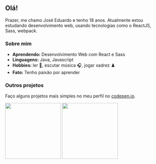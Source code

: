 ## Olá!

Prazer, me chamo José Eduardo e tenho 18 anos. Atualmente estou estudando desenvolvimento web, usando tecnologias como o ReactJS, Sass, webpack.

### Sobre mim

-  **Aprendendo:** Desenvolvimento Web com React e Sass
-  **Linguagens:** Java, Javascript
-  **Hobbies:** ler :closed_book:, escutar música :headphones:, jogar xadrez :chess_pawn:
-  **Fato:** Tenho paixão por aprender

### Outros projetos

Faço alguns projetos mais simples no meu perfil no [codepen.io](https://codepen.io/joseeduardo-rp).

<div>
  <img height="180px" src="https://github-readme-stats.vercel.app/api?username=joseeduardorp&show_icons=true&count_private=true&theme=dracula" />
  <img height="180px" src="https://github-readme-stats.vercel.app/api/top-langs/?username=joseeduardorp&layout=compact&hide=php&theme=dracula" />
</div>
